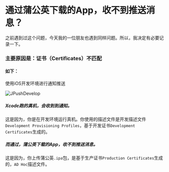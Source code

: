 
# 通过蒲公英下载的App，收不到推送消息？

之前遇到过这个问题，今天我的一位朋友也遇到同样问题。所以，我决定有必要记录一下。

### 主要原因是：证书（Certificates）不匹配

#### 如下：

使用iOS开发环境进行通知推送

![JPushDevelop]

##### Xcode跑的真机，会收到到通知。

这是因为，你是在开发环境运行真机。你使用的描述文件是开发描述文件`Development Provisioning Profiles`，基于开发证书`Development Certificates`生成的。

##### 而通过，蒲公英下载的App，收不到推送消息。

这是因为，你上传蒲公英`.ipa`包，是基于生产证书`Production Certificates`生成的，`AD Hoc`描述文件。




[JPushDevelop]: https://gitee.com/Ccfax/HunterPrivateImages/raw/master/JPushDevelop.png

